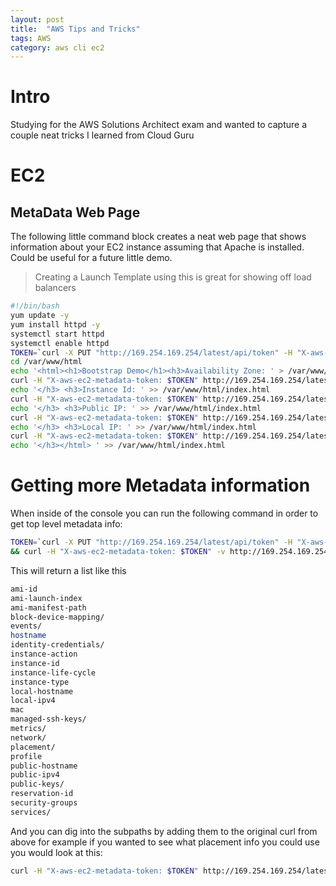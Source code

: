 ```yaml
---
layout: post
title:  "AWS Tips and Tricks"
tags: AWS
category: aws cli ec2
---
```


# Intro

Studying for the AWS Solutions Architect exam and wanted to capture a couple neat tricks I learned from Cloud Guru

# EC2

## MetaData Web Page

The following little command block creates a neat web page that shows information about your EC2 instance assuming that Apache is installed. Could be useful for a future little demo.

> Creating a Launch Template using this is great for showing off load balancers

```sh
#!/bin/bash
yum update -y
yum install httpd -y
systemctl start httpd
systemctl enable httpd
TOKEN=`curl -X PUT "http://169.254.169.254/latest/api/token" -H "X-aws-ec2-metadata-token-ttl-seconds: 21600"`
cd /var/www/html
echo '<html><h1>Bootstrap Demo</h1><h3>Availability Zone: ' > /var/www/html/index.html
curl -H "X-aws-ec2-metadata-token: $TOKEN" http://169.254.169.254/latest/meta-data/placement/availability-zone >> /var/www/html/index.html
echo '</h3> <h3>Instance Id: ' >> /var/www/html/index.html
curl -H "X-aws-ec2-metadata-token: $TOKEN" http://169.254.169.254/latest/meta-data/instance-id >> /var/www/html/index.html
echo '</h3> <h3>Public IP: ' >> /var/www/html/index.html
curl -H "X-aws-ec2-metadata-token: $TOKEN" http://169.254.169.254/latest/meta-data/public-ipv4 >> /var/www/html/index.html
echo '</h3> <h3>Local IP: ' >> /var/www/html/index.html
curl -H "X-aws-ec2-metadata-token: $TOKEN" http://169.254.169.254/latest/meta-data/local-ipv4 >> /var/www/html/index.html
echo '</h3></html> ' >> /var/www/html/index.html
```

# Getting more Metadata information

When inside of the console you can run the following command in order to get top level metadata info:

```sh
TOKEN=`curl -X PUT "http://169.254.169.254/latest/api/token" -H "X-aws-ec2-metadata-token-ttl-seconds: 21600"` \
&& curl -H "X-aws-ec2-metadata-token: $TOKEN" -v http://169.254.169.254/latest/meta-data/    
```

This will return a list like this

```sh
ami-id
ami-launch-index
ami-manifest-path
block-device-mapping/
events/
hostname
identity-credentials/
instance-action
instance-id
instance-life-cycle
instance-type
local-hostname
local-ipv4
mac
managed-ssh-keys/
metrics/
network/
placement/
profile
public-hostname
public-ipv4
public-keys/
reservation-id
security-groups
services/
```

And you can dig into the subpaths by adding them to the original curl from above for example if you wanted to see what placement info you could use you would look at this:

```sh
curl -H "X-aws-ec2-metadata-token: $TOKEN" http://169.254.169.254/latest/meta-data/placement -w "\n"
```